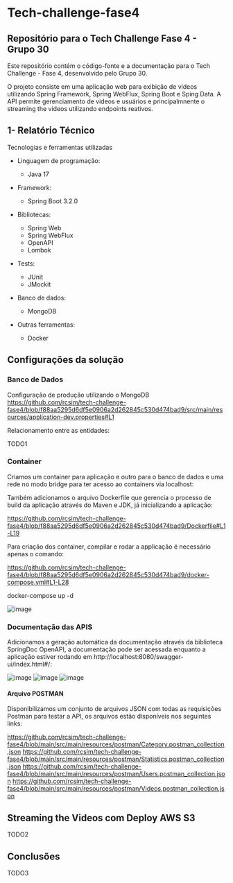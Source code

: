 # Tech-challenge-fase4
## Repositório para o Tech Challenge Fase 4 - Grupo 30
Este repositório contém o código-fonte e a documentação para o Tech Challenge - Fase 4, desenvolvido pelo Grupo 30.

O projeto consiste em uma aplicação web para exibição de videos utilizando Spring Framework, Spring WebFlux, Spring Boot e Sping Data. A API permite gerenciamento de videos e usuários e principalmnente o streaming the videos utilizando endpoints reativos.

## 1- Relatório Técnico
Tecnologias e ferramentas utilizadas

* Linguagem de programação: 

    * Java 17

* Framework:
    * Spring Boot 3.2.0

* Bibliotecas:
  * Spring Web
  * Spring WebFlux
  * OpenAPI
  * Lombok
    
* Tests:
  * JUnit
  * JMockit
    
* Banco de dados:
  * MongoDB
    
* Outras ferramentas:
  * Docker 

## Configurações da solução

### Banco de Dados

Configuração de produção utilizando o MongoDB
https://github.com/rcsim/tech-challenge-fase4/blob/f88aa5295d6df5e0906a2d262845c530d474bad9/src/main/resources/application-dev.properties#L1

Relacionamento entre as entidades:

TODO1

### Container


Criamos um container para aplicação e outro para o banco de dados e uma rede no modo bridge para ter acesso ao containers via localhost:


Também adicionamos o arquivo Dockerfile que gerencia o processo de build da aplicação através do Maven e JDK, já inicializando a aplicação:

https://github.com/rcsim/tech-challenge-fase4/blob/f88aa5295d6df5e0906a2d262845c530d474bad9/Dockerfile#L1-L19

Para criação dos container, compilar e rodar a applicação é necessário apenas o comando:

https://github.com/rcsim/tech-challenge-fase4/blob/f88aa5295d6df5e0906a2d262845c530d474bad9/docker-compose.yml#L1-L28

docker-compose up -d


![image](https://github.com/rcsim/tech-challenge-fase4/assets/30301531/a8cae5b0-889f-4518-b627-364bf3790faa)


### Documentação das APIS 
Adicionamos a geração automática da documentação através da biblioteca SpringDoc OpenAPI, a documentação pode ser acessada enquanto a aplicação estiver rodando em http://localhost:8080/swagger-ui/index.html#/:

![image](https://github.com/rcsim/tech-challenge-fase4/assets/30301531/9eeee24f-7b89-4949-aba3-c7177383b982)
![image](https://github.com/rcsim/tech-challenge-fase4/assets/30301531/0692561d-6279-4dcb-8e37-d688634ca755)
![image](https://github.com/rcsim/tech-challenge-fase4/assets/30301531/b590f4c5-7c47-48bc-9a67-36c703985023)



#### Arquivo POSTMAN

Disponibilizamos um conjunto de arquivos JSON com todas as requisições Postman para testar a API, os arquivos estão disponíveis nos seguintes links:

https://github.com/rcsim/tech-challenge-fase4/blob/main/src/main/resources/postman/Category.postman_collection.json
https://github.com/rcsim/tech-challenge-fase4/blob/main/src/main/resources/postman/Statistics.postman_collection.json
https://github.com/rcsim/tech-challenge-fase4/blob/main/src/main/resources/postman/Users.postman_collection.json
https://github.com/rcsim/tech-challenge-fase4/blob/main/src/main/resources/postman/Videos.postman_collection.json


## Streaming the Videos com Deploy AWS S3
TODO2



## Conclusões 

TODO3
